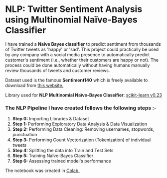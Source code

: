 # NLP: Twitter Sentiment Analysis using Multinomial Naïve-Bayes Classifier

I have trained a **Naive Bayes classifier** to predict sentiment from thousands of Twitter tweets as 'happy' or 'sad'. This project could practically be used by any company with a social media presence to automatically predict customer's sentiment (i.e., whether their customers are happy or not). The process could be done automatically without having humans manually review thousands of tweets and customer reviews.

Dataset used is the famous **Sentiment140** which is freely available to download from [this website.](https://nyc3.digitaloceanspaces.com/ml-files-distro/v1/sentiment-analysis-is-bad/data/training.1600000.processed.noemoticon.csv.zip)

Library used for **NLP Multinomial Naïve-Bayes Classifier**: [scikit-learn v0.23](https://scikit-learn.org/stable/modules/generated/sklearn.naive_bayes.MultinomialNB.html?highlight=multinomial%20naive)

### The NLP Pipeline I have created follows the following steps :-
1. **Step 0:** Importing Libraries & Dataset
2. **Step 1:** Performing Exploratory Data Analysis & Data Visualization
3. **Step 2:** Performing Data Cleaning: Removing usernames, stopwords, punctuation
4. **Step 3:** Performing Count Vectorization (Tokenization) of individual tweets
5. **Step 4:** Splitting the data into Train and Test Sets
6. **Step 5:** Training Naïve-Bayes Classifier
7. **Step 6:** Assessing trained model's performance

The notebook was created in [Colab.](https://colab.research.google.com/)
